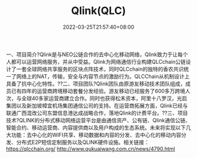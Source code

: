﻿---
weight: 
title: "Qlink(QLC)"
description: "Qlink是与NEO公链合作的去中心化移动网络，Qlink致力于让每个人都可以运营网络服务，并从中受益"
date: 2022-03-25T21:57:40+08:00
lastmod: 2022-03-25T16:45:40+08:00
draft: false
authors: ["Metabd"]
featuredImage: "qlinkqlc.webp"
link: ""
tags: ["数字代币","Qlink(QLC)"]
categories: ["navigation"]
navigation: ["数字代币"]
lightgallery: true
toc: true
pinned: false
recommend: false
recommend1: false
---
一、项目简介?Qlink是与NEO公链合作的去中心化移动网络，Qlink致力于让每个人都可以运营网络服务，并从中受益。Qlink为网络通信行业构建QLCchain公链设计了一套全球网络共享服务的区块点阵技术，同时QLCchain的独特的香农共识统一了网络上的NAT，传输，安全与内容节点的激励行为。QLCChain从机制设计上具备了抗中心化特性。??二、项目团队?Qlink团队由原游友移动技术团队组成，成员已有四年的运营商跨境移动套餐分发经验。游友移动已经服务了600多万跨境人次，与全球40多家运营商建立合作。同时也获得松禾资本，阿里十八罗汉，光启集团以及新加坡樟宜机场集团通信公司的支持。在运营商拓展方面，Qlink已经与联通广西混改公司东盟信息港达成战略合作，落地Qlink的计费平台。??三、项目技术?QLINK的分布式移动网络运营平台是由通信资产、公有链、Qlink通信公链、智能合约、移动运营商、内容提供商以及用户构成的生态系统。未来将实现以下几大功能：去中心化的WIFI共享、移动数据和内容的分发、去中心化的移动内容分发、分布式E2P短信定制服务以及QLINK硬件设施。相关链接：
https://qlcchain.org/
http://www.qukuaiwang.com.cn/news/4790.html
